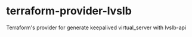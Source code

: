 # terraform-provider-lvslb
Terraform's provider for generate keepalived virtual_server with lvslb-api 
